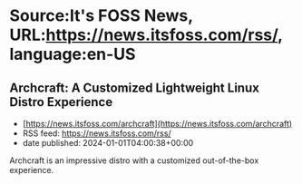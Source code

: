 # Source:It's FOSS News, URL:https://news.itsfoss.com/rss/, language:en-US

## Archcraft: A Customized Lightweight Linux Distro Experience
 - [https://news.itsfoss.com/archcraft](https://news.itsfoss.com/archcraft)
 - RSS feed: https://news.itsfoss.com/rss/
 - date published: 2024-01-01T04:00:38+00:00

Archcraft is an impressive distro with a customized out-of-the-box experience.


